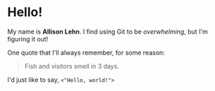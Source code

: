 # Hello!

My name is **Allison Lehn**. I find using Git to be _overwhelming_, but I'm figuring it out!

One quote that I'll always remember, for some reason:
> Fish and visitors
> smell in 3 days.

I'd just like to say, `<"Hello, world!">`
